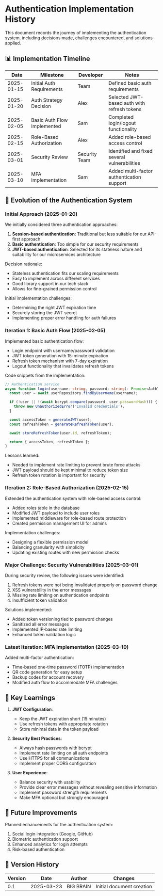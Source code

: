 # Authentication Implementation History

This document records the journey of implementing the authentication system,
including decisions made, challenges encountered, and solutions applied.

## 📊 Implementation Timeline

| Date       | Milestone                   | Developer     | Notes                                        |
| ---------- | --------------------------- | ------------- | -------------------------------------------- |
| 2025-01-15 | Initial Auth Requirements   | Team          | Defined basic auth requirements              |
| 2025-01-20 | Auth Strategy Decision      | Alex          | Selected JWT-based auth with refresh tokens  |
| 2025-02-05 | Basic Auth Flow Implemented | Sam           | Completed login/logout functionality         |
| 2025-02-15 | Role-Based Authorization    | Alex          | Added role-based access control              |
| 2025-03-01 | Security Review             | Security Team | Identified and fixed several vulnerabilities |
| 2025-03-10 | MFA Implementation          | Sam           | Added multi-factor authentication support    |

## 🔄 Evolution of the Authentication System

### Initial Approach (2025-01-20)

We initially considered three authentication approaches:

1. **Session-based authentication**: Traditional but less suitable for our
   API-first approach
2. **Basic authentication**: Too simple for our security requirements
3. **JWT-based authentication**: Selected for its stateless nature and
   suitability for our microservices architecture

Decision rationale:

- Stateless authentication fits our scaling requirements
- Easy to implement across different services
- Good library support in our tech stack
- Allows for fine-grained permission control

Initial implementation challenges:

- Determining the right JWT expiration time
- Securely storing the JWT secret
- Implementing proper error handling for auth failures

### Iteration 1: Basic Auth Flow (2025-02-05)

Implemented basic authentication flow:

- Login endpoint with username/password validation
- JWT token generation with 15-minute expiration
- Refresh token mechanism with 7-day expiration
- Logout functionality that invalidates refresh tokens

Code snippets from the implementation:

```typescript
// Authentication service
async function login(username: string, password: string): Promise<AuthTokens> {
  const user = await userRepository.findByUsername(username);

  if (!user || !(await bcrypt.compare(password, user.passwordHash))) {
    throw new UnauthorizedError('Invalid credentials');
  }

  const accessToken = generateJWT(user);
  const refreshToken = generateRefreshToken(user);

  await storeRefreshToken(user.id, refreshToken);

  return { accessToken, refreshToken };
}
```

Lessons learned:

- Needed to implement rate limiting to prevent brute force attacks
- JWT payload should be kept minimal to reduce token size
- Refresh token rotation is important for security

### Iteration 2: Role-Based Authorization (2025-02-15)

Extended the authentication system with role-based access control:

- Added roles table in the database
- Modified JWT payload to include user roles
- Implemented middleware for role-based route protection
- Created permission management UI for admins

Implementation challenges:

- Designing a flexible permission model
- Balancing granularity with simplicity
- Updating existing routes with new permission checks

### Major Challenge: Security Vulnerabilities (2025-03-01)

During security review, the following issues were identified:

1. Refresh tokens were not being invalidated properly on password change
2. XSS vulnerability in the error messages
3. Missing rate limiting on authentication endpoints
4. Insufficient token validation

Solutions implemented:

- Added token versioning tied to password changes
- Sanitized all error messages
- Implemented IP-based rate limiting
- Enhanced token validation logic

### Latest Iteration: MFA Implementation (2025-03-10)

Added multi-factor authentication:

- Time-based one-time password (TOTP) implementation
- QR code generation for easy setup
- Backup codes for account recovery
- Modified auth flow to accommodate MFA challenges

## 🧠 Key Learnings

1. **JWT Configuration**:

   - Keep the JWT expiration short (15 minutes)
   - Use refresh tokens with appropriate rotation
   - Store minimal data in the token payload

2. **Security Best Practices**:

   - Always hash passwords with bcrypt
   - Implement rate limiting on all auth endpoints
   - Use HTTPS for all communications
   - Implement proper CORS configuration

3. **User Experience**:
   - Balance security with usability
   - Provide clear error messages without revealing sensitive information
   - Implement password strength requirements
   - Make MFA optional but strongly encouraged

## 🔮 Future Improvements

Planned enhancements for the authentication system:

1. Social login integration (Google, GitHub)
2. Biometric authentication support
3. Enhanced analytics for login attempts
4. Risk-based authentication

## 📝 Version History

| Version | Date       | Author    | Changes                   |
| ------- | ---------- | --------- | ------------------------- |
| 0.1     | 2025-03-23 | BIG BRAIN | Initial document creation |
